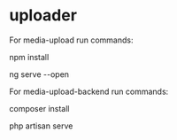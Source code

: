 # uploader

For media-upload run commands:

npm install

ng serve --open


For media-upload-backend run commands:

composer install

php artisan serve
